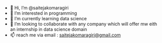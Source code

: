 - 👋 Hi, I’m @saitejakomaragiri
- 👀 I’m interested in programming
- 🌱 I’m currently learning data science
- 💞️ I’m looking to collaborate with any company which will offer mw eith an internship in data science domain
- 📫 reach me via email : saitejakomaragiri@gmail.com

<!---
saitejakomaragiri/saitejakomaragiri is a ✨ special ✨ repository because its `README.md` (this file) appears on your GitHub profile.
You can click the Preview link to take a look at your changes.
--->
